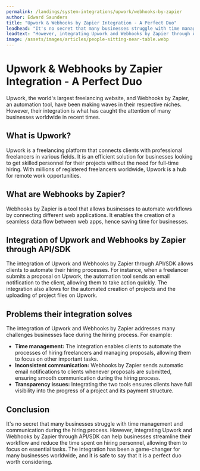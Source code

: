 ```yaml
---
permalink: /landings/system-integrations/upwork/webhooks-by-zapier
author: Edward Saunders
title: "Upwork & Webhooks by Zapier Integration - A Perfect Duo"
leadhead: "It's no secret that many businesses struggle with time management and communication during the hiring process"
leadtext: "However, integrating Upwork and Webhooks by Zapier through API/SDK can help businesses streamline their workflow and reduce the time spent on hiring personnel, allowing them to focus on essential tasks. The integration has been a game-changer for many businesses worldwide, and it is safe to say that it is a perfect duo worth considering."
image: /assets/images/articles/people-sitting-near-table.webp
---
```

<div class="arttext">	<h1>Upwork & Webhooks by Zapier Integration - A Perfect Duo</h1>
	<p>Upwork, the world's largest freelancing website, and Webhooks by Zapier, an automation tool, have been making waves in their respective niches. However, their integration is what has caught the attention of many businesses worldwide in recent times.</p>
	<h2>What is Upwork?</h2>
	<p>Upwork is a freelancing platform that connects clients with professional freelancers in various fields. It is an efficient solution for businesses looking to get skilled personnel for their projects without the need for full-time hiring. With millions of registered freelancers worldwide, Upwork is a hub for remote work opportunities.</p>
	<h2>What are Webhooks by Zapier?</h2>
	<p>Webhooks by Zapier is a tool that allows businesses to automate workflows by connecting different web applications. It enables the creation of a seamless data flow between web apps, hence saving time for businesses.</p>
	<h2>Integration of Upwork and Webhooks by Zapier through API/SDK</h2>
	<p>The integration of Upwork and Webhooks by Zapier through API/SDK allows clients to automate their hiring processes. For instance, when a freelancer submits a proposal on Upwork, the automation tool sends an email notification to the client, allowing them to take action quickly. The integration also allows for the automated creation of projects and the uploading of project files on Upwork.</p>
	<h2>Problems their integration solves</h2>
	<p>The integration of Upwork and Webhooks by Zapier addresses many challenges businesses face during the hiring process. For example:</p>
	<ul>
		<li><strong>Time management:</strong> The integration enables clients to automate the processes of hiring freelancers and managing proposals, allowing them to focus on other important tasks.</li>
		<li><strong>Inconsistent communication:</strong> Webhooks by Zapier sends automatic email notifications to clients whenever proposals are submitted, ensuring smooth communication during the hiring process.</li>
		<li><strong>Transparency issues:</strong> Integrating the two tools ensures clients have full visibility into the progress of a project and its payment structure.</li>
	</ul>
	<h2>Conclusion</h2>
	<p>It's no secret that many businesses struggle with time management and communication during the hiring process. However, integrating Upwork and Webhooks by Zapier through API/SDK can help businesses streamline their workflow and reduce the time spent on hiring personnel, allowing them to focus on essential tasks. The integration has been a game-changer for many businesses worldwide, and it is safe to say that it is a perfect duo worth considering.</p>
</div>